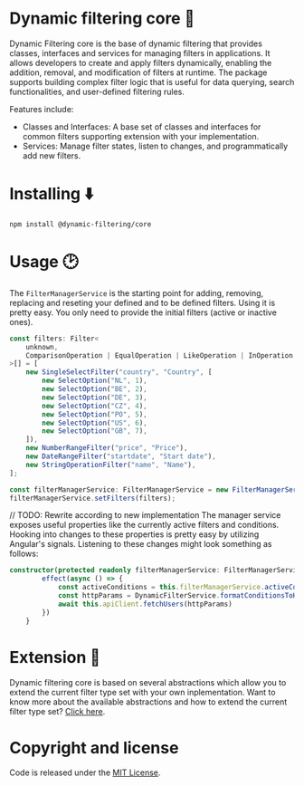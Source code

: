 # Dynamic filtering core 🔎

Dynamic Filtering core is the base of dynamic filtering that provides classes, interfaces and services for managing filters in applications. It allows developers to create and apply filters dynamically, enabling the addition, removal, and modification of filters at runtime. The package supports building complex filter logic that is useful for data querying, search functionalities, and user-defined filtering rules.

Features include:

-   Classes and Interfaces: A base set of classes and interfaces for common filters supporting extension with your implementation.
-   Services: Manage filter states, listen to changes, and programmatically add new filters.

# Installing ⬇️

```shell
npm install @dynamic-filtering/core
```

# Usage 🕑

The `FilterManagerService` is the starting point for adding, removing, replacing and reseting your defined and to be defined filters. Using it is pretty easy. You only need to provide the initial filters (active or inactive ones).

```typescript
const filters: Filter<
    unknown,
    ComparisonOperation | EqualOperation | LikeOperation | InOperation
>[] = [
    new SingleSelectFilter("country", "Country", [
        new SelectOption("NL", 1),
        new SelectOption("BE", 2),
        new SelectOption("DE", 3),
        new SelectOption("CZ", 4),
        new SelectOption("PO", 5),
        new SelectOption("US", 6),
        new SelectOption("GB", 7),
    ]),
    new NumberRangeFilter("price", "Price"),
    new DateRangeFilter("startdate", "Start date"),
    new StringOperationFilter("name", "Name"),
];

const filterManagerService: FilterManagerService = new FilterManagerService();
filterManagerService.setFilters(filters);
```

// TODO: Rewrite according to new implementation
The manager service exposes useful properties like the currently active filters and conditions. Hooking into changes to these properties is pretty easy by utilizing Angular's signals. Listening to these changes might look something as follows:

```typescript
constructor(protected readonly filterManagerService: FilterManagerService) {
        effect(async () => {
            const activeConditions = this.filterManagerService.activeConditions()
            const httpParams = DynamicFilterService.formatConditionsToHttpParams(activeConditions, new HttpParams())
            await this.apiClient.fetchUsers(httpParams)
        })
    }
```

# Extension 🧩

Dynamic filtering core is based on several abstractions which allow you to extend the current filter type set with your own inplementation. Want to know more about the available abstractions and how to extend the current filter type set? [Click here](https://github.com/Dynamic-Filtering/dynamic-filtering/wiki/filters).

# Copyright and license

Code is released under the [MIT License](https://github.com/JobHaast/dynamic-filtering/blob/main/LICENSE).
